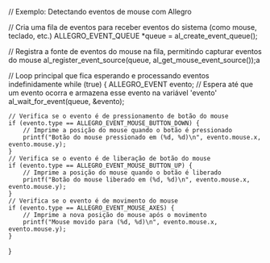 // Exemplo: Detectando eventos de mouse com Allegro

// Cria uma fila de eventos para receber eventos do sistema (como mouse, teclado, etc.)
ALLEGRO_EVENT_QUEUE *queue = al_create_event_queue();

// Registra a fonte de eventos do mouse na fila, permitindo capturar eventos do mouse
al_register_event_source(queue, al_get_mouse_event_source());a

// Loop principal que fica esperando e processando eventos indefinidamente
while (true) {
    ALLEGRO_EVENT evento;
    // Espera até que um evento ocorra e armazena esse evento na variável 'evento'
    al_wait_for_event(queue, &evento);

    // Verifica se o evento é de pressionamento de botão do mouse
    if (evento.type == ALLEGRO_EVENT_MOUSE_BUTTON_DOWN) {
        // Imprime a posição do mouse quando o botão é pressionado
        printf("Botão do mouse pressionado em (%d, %d)\n", evento.mouse.x, evento.mouse.y);
    }
    // Verifica se o evento é de liberação de botão do mouse
    if (evento.type == ALLEGRO_EVENT_MOUSE_BUTTON_UP) {
        // Imprime a posição do mouse quando o botão é liberado
        printf("Botão do mouse liberado em (%d, %d)\n", evento.mouse.x, evento.mouse.y);
    }
    // Verifica se o evento é de movimento do mouse
    if (evento.type == ALLEGRO_EVENT_MOUSE_AXES) {
        // Imprime a nova posição do mouse após o movimento
        printf("Mouse movido para (%d, %d)\n", evento.mouse.x, evento.mouse.y);
    }
}